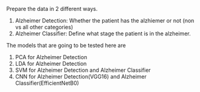 Prepare the data in 2 different ways. 
1. Alzheimer Detection: Whether the patient has the alzhiemer or not (non vs all other categories) 
2. Alzheimer Classifier: Define what stage the patient is in the alzheimer. 

The models that are going to be tested here are 
1. PCA for Alzheimer Detection
2. LDA for Alzheimer Detection
3. SVM for Alzheimer Detection and Alzheimer Classifier
4. CNN for Alzheimer Detection(VGG16) and Alzheimer Classifier(EfficientNetB0)
